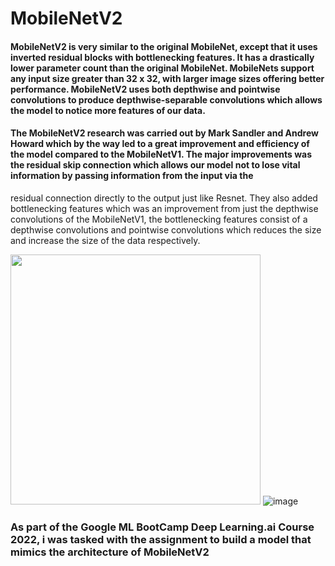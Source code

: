 # MobileNetV2

#### MobileNetV2 is very similar to the original MobileNet, except that it uses inverted residual blocks with bottlenecking features. It has a drastically lower parameter count than the original MobileNet. MobileNets support any input size greater than 32 x 32, with larger image sizes offering better performance. MobileNetV2 uses both depthwise and pointwise convolutions to produce  depthwise-separable convolutions which allows the model to notice more features of our data.

#### The MobileNetV2 research was carried out by Mark Sandler and  Andrew Howard which by the way led to a great improvement and efficiency of  the model compared to the MobileNetV1. The major improvements was the residual skip connection which allows our model not to lose vital information by passing information from  the input via the
residual connection directly to  the output just like Resnet. They also added  bottlenecking features which  was an improvement from just the depthwise convolutions of the MobileNetV1, the bottlenecking features consist of a depthwise convolutions and pointwise convolutions which reduces the size and increase the size of the data respectively.

[<img target="_blank" src="https://user-images.githubusercontent.com/59423092/196147731-69694733-10df-43e3-8324-ac9b1791a96e.png" width=400>](https://images.app.goo.gl/mVfH3iFY85cnDoHe7/)
![image](https://user-images.githubusercontent.com/59423092/196147731-69694733-10df-43e3-8324-ac9b1791a96e.png)

### As part of the Google ML BootCamp Deep Learning.ai Course  2022, i  was tasked with the assignment to build a model that mimics the architecture of MobileNetV2 
